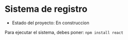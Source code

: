 <h1> Sistema de registro </h1>

- Estado del proyecto: En construccion 


Para ejecutar el sistema, debes poner:
```npm install react```
